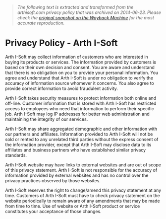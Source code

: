 > *The following text is extracted and transformed from the arthisoft.com privacy policy that was archived on 2014-06-23. Please check the [original snapshot on the Wayback Machine](https://web.archive.org/web/20140623060743id_/http%3A//www.arthisoft.com/privacy-policy) for the most accurate reproduction.*

# Privacy Policy - Arth I-Soft

Arth I-Soft may collect information of customers who are interested in buying its products or services. The information provided by customers is based on their own decision and consent. You are aware and understand that there is no obligation on you to provide your personal information. You agree and understand that Arth I-Soft is under no obligation to verify the accuracy of information source whomever it concerns. You also agree to provide correct information to avoid fraudulent activity.

Arth I-Soft takes security measures to protect information both online and off-line. Customer information that is stored with Arth I-Soft has restricted access to employees who need that information to perform their specific job. Arth I-Soft may log IP addresses for better web administration and maintaining the integrity of our services.

Arth I-Soft may share aggregated demographic and other information with our partners and affiliates. Information provided to Arth I-Soft will not be sold or rented to any unrelated third parties without the express consent of the information provider, except that Arth I-Soft may disclose data to its affiliates and business partners who have established similar privacy standards.

Arth I-Soft website may have links to external websites and are out of scope of this privacy statement. Arth I-Soft is not responsible for the accuracy of information provided by external websites and has no control over the privacy practices observed by those websites.

Arth I-Soft reserves the right to change/amend this privacy statement at any time. Customers of Arth I-Soft must have to check privacy statement on the website periodically to remain aware of any amendments that may be made from time to time. Use of website or Arth I-Soft product or service constitutes your acceptance of those changes.
